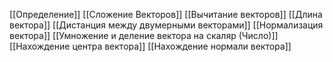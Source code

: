 [[Определение]]
[[Сложение Векторов]]
[[Вычитание векторов]]
[[Длина вектора]]
[[Дистанция между двумерными векторами]]
[[Нормализация вектора]]
[[Умножение и деление вектора на скаляр (Число)]]
[[Нахождение центра вектора]]
[[Нахождение нормали вектора]]
